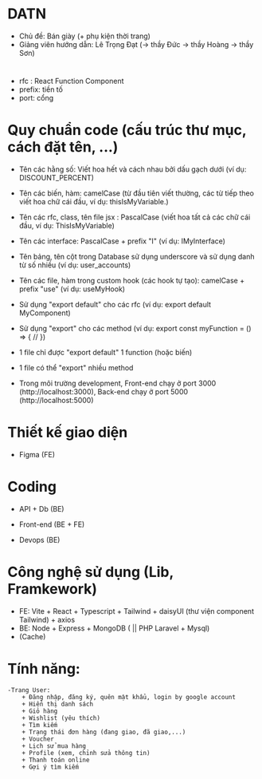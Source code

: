 # DATN
- Chủ đề: Bán giày (+ phụ kiện thời trang)
- Giảng viên hướng dẫn: Lê Trọng Đạt (-> thầy Đức -> thầy Hoàng -> thầy Sơn)

#
- rfc : React Function Component
- prefix: tiền tố
- port: cổng

# Quy chuẩn code (cấu trúc thư mục, cách đặt tên, ...)
- Tên các hằng số: Viết hoa hết và cách nhau bởi dấu gạch dưới (ví dụ: DISCOUNT_PERCENT)
- Tên các biến, hàm: camelCase (từ đầu tiên viết thường, các từ tiếp theo viết hoa chữ cái đầu, ví dụ: thisIsMyVariable.)
- Tên các rfc, class, tên file jsx : PascalCase (viết hoa tất cả các chữ cái đầu, ví dụ: ThisIsMyVariable)
- Tên các interface: PascalCase + prefix "I" (ví dụ: IMyInterface)
- Tên bảng, tên cột trong Database sử dụng underscore và sử dụng danh từ số nhiều (ví dụ: user_accounts)
- Tên các file, hàm trong custom hook (các hook tự tạo): camelCase + prefix "use" (ví dụ: useMyHook)

- Sử dụng "export default" cho các rfc (ví dụ: export default MyComponent)
- Sử dụng "export" cho các method (ví dụ: export const myFunction = () => { // })
- 1 file chỉ được "export default" 1 function (hoặc biến)
- 1 file có thể "export" nhiều method

- Trong môi trường development, Front-end chạy ở port 3000 (http://localhost:3000), Back-end chạy ở port 5000 (http://localhost:5000)


# Thiết kế giao diện
- Figma (FE)


# Coding
- API + Db (BE)
- Front-end (BE + FE)

- Devops (BE)


# Công nghệ sử dụng (Lib, Framkework)
- FE: Vite + React + Typescript + Tailwind + daisyUI (thư viện component Tailwind) + axios
- BE: Node + Express + MongoDB ( || PHP Laravel + Mysql)
- (Cache)


# Tính năng:
    -Trang User:
        + Đăng nhập, đăng ký, quên mật khẩu, login by google account
        + Hiển thị danh sách
        + Giỏ hàng
        + Wishlist (yêu thích)
        + Tìm kiếm
        + Trạng thái đơn hàng (đang giao, đã giao,...)
        + Voucher
        + Lịch sử mua hàng
        + Profile (xem, chỉnh sửa thông tin)
        + Thanh toán online
        + Gợi ý tìm kiếm

